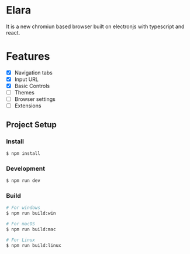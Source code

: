 # Elara

It is a new chromiun based browser built on electronjs with typescript and react.

# Features

* [X] Navigation tabs
* [X] Input URL
* [X] Basic Controls
* [ ] Themes
* [ ] Browser settings
* [ ] Extensions

## Project Setup

### Install

```bash
$ npm install
```

### Development


```bash
$ npm run dev
```

### Build

```bash
# For windows
$ npm run build:win

# For macOS
$ npm run build:mac

# For Linux
$ npm run build:linux
```
